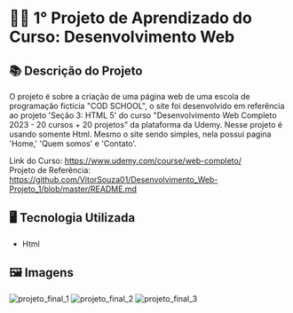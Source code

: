 # 👨‍🏭 1° Projeto de Aprendizado do Curso: Desenvolvimento Web

## 📚 Descrição do Projeto
O projeto é sobre a criação de uma página web de uma escola de programação fictícia "COD SCHOOL", o site foi desenvolvido em referência ao projeto 'Seção 3: HTML 5' do curso "Desenvolvimento Web Completo 2023 - 20 cursos + 20 projetos" da plataforma da Udemy.
Nesse projeto é usando somente Html. Mesmo o site sendo simples, nela possui pagina 'Home,' 'Quem somos' e 'Contato'.

Link do Curso: https://www.udemy.com/course/web-completo/
<br>Projeto de Referência: https://github.com/VitorSouza01/Desenvolvimento_Web-Projeto_1/blob/master/README.md

## 🖥️ Tecnologia Utilizada
- Html

## 🖼️ Imagens
![projeto_final_1](https://github.com/VitorSouza01/Aprendizado_Web-Projeto_1/assets/104541182/47f1944d-9797-40c8-bcb9-84ab3a057419)
![projeto_final_2](https://github.com/VitorSouza01/Aprendizado_Web-Projeto_1/assets/104541182/fd77187e-c10f-4464-aad4-1405014987e8)
![projeto_final_3](https://github.com/VitorSouza01/Aprendizado_Web-Projeto_1/assets/104541182/012c446d-151f-4dd9-afe8-ba210a132fb3)
